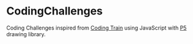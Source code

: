 # CodingChallenges
Coding Challenges inspired from [Coding Train](https://github.com/CodingTrain/website/tree/master/CodingChallenges) using JavaScript with [P5](https://p5js.org/) drawing library.
